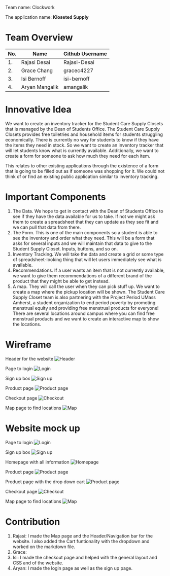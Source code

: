 Team name: Clockwork

The application name: **Kloseted Supply**

# Team Overview 

|No.          | Name      | Github Username |
| ----------- | ----------- | ----------- |
|1.           | Rajasi Desai      | Rajasi-Desai       |
|2.           | Grace Chang   | gracec4227        |
|3.           | Isi Bernoff   | isi-bernoff        |
|4.           | Aryan Mangalik   | amangalik       |


# Innovative Idea 

We want to create an inventory tracker for the Student Care Supply Closets that is managed by the Dean of Students Office. The Student Care Supply Closets provides free toiletries and household items for students struggling economically. There is currently no way for students to know if they have the items they need in stock. So we want to create an inventory tracker that will let students know what is currently available. Additionally, we want to create a form for someone to ask how much they need for each item. 

This relates to other existing applications through the existence of a form that is going to be filled out as if someone was shopping for it. We could not think of or find an existing public application similar to inventory tracking.

# Important Components 
1. The Data. We hope to get in contact with the Dean of Students Office to see if they have the data available for us to take. If not we might ask them to create a spreadsheet that they can update as they see fit and we can pull that data from there.
2. The Form. This is one of the main components so a student is able to see the inventory and order what they need. This will be a form that asks for several inputs and we will maintain that data to give to the Student Supply Closet. Inputs, buttons, and so on.
3. Inventory Tracking. We will take the data and create a grid or some type of spreadsheet-looking thing that will let users immediately see what is available. 
4. Recommendations. If a user wants an item that is not currently available, we want to give them recommendations of a different brand of the product that they might be able to get instead.
5. A map. They will call the user when they can pick stuff up. We want to create a map where the pickup location will be shown. The Student Care Supply Closet team is also partnering with the Project Period UMass Amherst, a student organization to end period poverty by promoting menstrual equity and providing free menstrual products for everyone! There are several locations around campus where you can find free menstrual products and we want to create an interactive map to show the locations.

# Wireframe

Header for the website
![Header](../docs/images/wireframe/header.png "Header for the website")

Page to login
![Login](../docs/images/wireframe/login.jpg "Page to login")

Sign up box
![Sign up](../docs/images/wireframe/signup.jpg "Sign up box")

Product page
![Product page](../docs/images/wireframe/product.png "Product page")

Checkout page
![Checkout](../docs/images/wireframe/checkout.jpg "Checkout page")

Map page to find locations
![Map](../docs/images/wireframe/map.png "Map page to find locations")

# Website mock up

Page to login
![Login](../docs/images/mockup/header.png "Page to login")

Sign up box
![Sign up](../docs/images/mockup/signup.png "Sign up page")

Homepage with all information
![Homepage](../docs/images/mockup/homepage.png "Homepage")

Product page
![Product page](../docs/images/mockup/product.png "Product page")

Product page with the drop down cart
![Product page](../docs/images/mockup/dropdown.ong "Product page with the drop down cart")

Checkout page
![Checkout](../docs/images/mockup/checkout.png "Checkout page")

Map page to find locations
![Map](../docs/images/mockup/map.png "Map page to find locations")

# Contribution

1. Rajasi: I made the Map page and the Header/Navigation bar for the website. I also added the Cart funtionality with the dropdown and worked on the markdown file.
2. Grace: 
3. Isi: I made the checkout page and helped with the general layout and CSS and of the website.
4. Aryan: I made the login page as well as the sign up page.